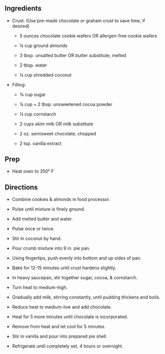 # 

## Ingredients

- Crust: (Use pre-made chocolate or graham crust to save time, if
    desired)

  - 5 ounces chocolate cookie wafers OR allergen-free cookie wafers

  - ¼ cup ground almonds

  - 3 tbsp. unsalted butter OR butter substitute, melted

  - 2 tbsp. water

  - ¼ cup shredded coconut

- Filling:

  - ¾ cup sugar

  - ¼ cup + 2 tbsp. unsweetened cocoa powder

  - ¼ cup cornstarch

  - 2 cups skim milk OR milk substitute

  - 2 oz. semisweet chocolate, chopped

  - 2 tsp. vanilla extract

## Prep

- Heat oven to 350° F

## Directions

- Combine cookies & almonds in food processor.

- Pulse until mixture is finely ground.

- Add melted butter and water.

- Pulse once or twice.

- Stir in coconut by hand.

- Pour crumb mixture into 9 in. pie pan.

- Using fingertips, push evenly into bottom and up sides of pan.

- Bake for 12-15 minutes until crust hardens slightly.

- In heavy saucepan, stir together sugar, cocoa, & cornstarch.

- Turn heat to medium-high.

- Gradually add milk, stirring constantly, until pudding thickens and
    boils.

- Reduce heat to medium-low and add chocolate.

- Heat for 5 more minutes until chocolate is incorporated.

- Remove from heat and let cool for 5 minutes.

- Stir in vanilla and pour into prepared pie shell.

- Refrigerate until completely set, 4 hours or overnight.

